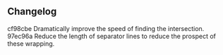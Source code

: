 

## Changelog

cf98cbe Dramatically improve the speed of finding the intersection.
97ec96a Reduce the length of separator lines to reduce the prospect of these wrapping.

